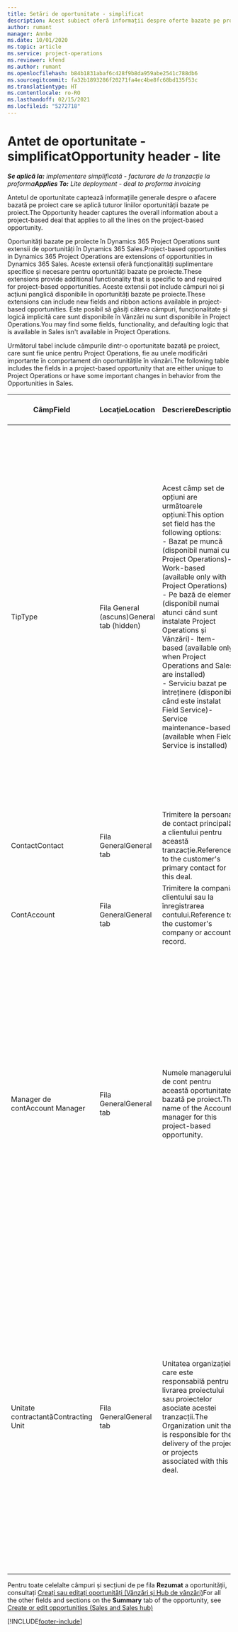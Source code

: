 ```yaml
---
title: Setări de oportunitate - simplificat
description: Acest subiect oferă informații despre oferte bazate pe proiecte și liniile de oportunitate bazate pe proiecte.
author: rumant
manager: Annbe
ms.date: 10/01/2020
ms.topic: article
ms.service: project-operations
ms.reviewer: kfend
ms.author: rumant
ms.openlocfilehash: b84b1831abaf6c428f9b8da959abe2541c788db6
ms.sourcegitcommit: fa32b1893286f20271fa4ec4be8fc68bd135f53c
ms.translationtype: HT
ms.contentlocale: ro-RO
ms.lasthandoff: 02/15/2021
ms.locfileid: "5272718"
---
```

# <a name="opportunity-header---lite"></a><span data-ttu-id="3404f-103">Antet de oportunitate - simplificat</span><span class="sxs-lookup"><span data-stu-id="3404f-103">Opportunity header - lite</span></span>

<span data-ttu-id="3404f-104">_**Se aplică la:** implementare simplificată - facturare de la tranzacție la proforma_</span><span class="sxs-lookup"><span data-stu-id="3404f-104">_**Applies To:** Lite deployment - deal to proforma invoicing_</span></span>

<span data-ttu-id="3404f-105">Antetul de oportunitate captează informațiile generale despre o afacere bazată pe proiect care se aplică tuturor liniilor oportunității bazate pe proiect.</span><span class="sxs-lookup"><span data-stu-id="3404f-105">The Opportunity header captures the overall information about a project-based deal that applies to all the lines on the project-based opportunity.</span></span>

<span data-ttu-id="3404f-106">Oportunități bazate pe proiecte în Dynamics 365 Project Operations sunt extensii de oportunități în Dynamics 365 Sales.</span><span class="sxs-lookup"><span data-stu-id="3404f-106">Project-based opportunities in Dynamics 365 Project Operations are extensions of opportunities in Dynamics 365 Sales.</span></span> <span data-ttu-id="3404f-107">Aceste extensii oferă funcționalități suplimentare specifice și necesare pentru oportunități bazate pe proiecte.</span><span class="sxs-lookup"><span data-stu-id="3404f-107">These extensions provide additional functionality that is specific to and required for project-based opportunities.</span></span> <span data-ttu-id="3404f-108">Aceste extensii pot include câmpuri noi și acțiuni panglică disponibile în oportunități bazate pe proiecte.</span><span class="sxs-lookup"><span data-stu-id="3404f-108">These extensions can include new fields and ribbon actions available in project-based opportunities.</span></span> <span data-ttu-id="3404f-109">Este posibil să găsiți câteva câmpuri, funcționalitate și logică implicită care sunt disponibile în Vânzări nu sunt disponibile în Project Operations.</span><span class="sxs-lookup"><span data-stu-id="3404f-109">You may find some fields, functionality, and defaulting logic that is available in Sales isn't available in Project Operations.</span></span>

<span data-ttu-id="3404f-110">Următorul tabel include câmpurile dintr-o oportunitate bazată pe proiect, care sunt fie unice pentru Project Operations, fie au unele modificări importante în comportament din oportunitățile în vânzări.</span><span class="sxs-lookup"><span data-stu-id="3404f-110">The following table includes the fields in a project-based opportunity that are either unique to Project Operations or have some important changes in behavior from the Opportunities in Sales.</span></span>

| <span data-ttu-id="3404f-111">**Câmp**</span><span class="sxs-lookup"><span data-stu-id="3404f-111">**Field**</span></span> | <span data-ttu-id="3404f-112">**Locaţie**</span><span class="sxs-lookup"><span data-stu-id="3404f-112">**Location**</span></span> | <span data-ttu-id="3404f-113">**Descriere**</span><span class="sxs-lookup"><span data-stu-id="3404f-113">**Description**</span></span> | <span data-ttu-id="3404f-114">**Impactul din aval**</span><span class="sxs-lookup"><span data-stu-id="3404f-114">**Downstream impact**</span></span> |
| --- | --- | --- | --- |
| <span data-ttu-id="3404f-115">Tip</span><span class="sxs-lookup"><span data-stu-id="3404f-115">Type</span></span> | <span data-ttu-id="3404f-116">Fila General (ascuns)</span><span class="sxs-lookup"><span data-stu-id="3404f-116">General tab (hidden)</span></span> | <span data-ttu-id="3404f-117">Acest câmp set de opțiuni are următoarele opțiuni:</span><span class="sxs-lookup"><span data-stu-id="3404f-117">This option set field has the following options:</span></span></br><span data-ttu-id="3404f-118">- Bazat pe muncă (disponibil numai cu Project Operations)</span><span class="sxs-lookup"><span data-stu-id="3404f-118">- Work-based (available only with Project Operations)</span></span></br><span data-ttu-id="3404f-119">- Pe bază de element (disponibil numai atunci când sunt instalate Project Operations și Vânzări)</span><span class="sxs-lookup"><span data-stu-id="3404f-119">- Item-based (available only when Project Operations and Sales are installed)</span></span></br><span data-ttu-id="3404f-120">- Serviciu bazat pe întreținere (disponibil când este instalat Field Service)</span><span class="sxs-lookup"><span data-stu-id="3404f-120">- Service maintenance-based (available when Field Service is installed)</span></span> | <span data-ttu-id="3404f-121">Când utilizați Project Operations, această valoare a câmpului este setată automat la **Bazat pe muncă** care clasifică oportunitatea ca fiind bazată pe proiect.</span><span class="sxs-lookup"><span data-stu-id="3404f-121">When you use Project Operations, this field value is automatically set to **Work-based** which classifies the Opportunity as project-based.</span></span> <span data-ttu-id="3404f-122">O oportunitate ar trebui să fie bazată pe proiect pentru a permite toate extensiile și funcționalitățile specifice proiectului în procesul de vânzare din aval pentru această ofertă.</span><span class="sxs-lookup"><span data-stu-id="3404f-122">An Opportunity should be project-based to enable all project-specific extensions and functionality in the downstream sales process for this deal.</span></span> |
| <span data-ttu-id="3404f-123">Contact</span><span class="sxs-lookup"><span data-stu-id="3404f-123">Contact</span></span> | <span data-ttu-id="3404f-124">Fila General</span><span class="sxs-lookup"><span data-stu-id="3404f-124">General tab</span></span> | <span data-ttu-id="3404f-125">Trimitere la persoana de contact principală a clientului pentru această tranzacție.</span><span class="sxs-lookup"><span data-stu-id="3404f-125">Reference to the customer's primary contact for this deal.</span></span> | |
| <span data-ttu-id="3404f-126">Cont</span><span class="sxs-lookup"><span data-stu-id="3404f-126">Account</span></span> | <span data-ttu-id="3404f-127">Fila General</span><span class="sxs-lookup"><span data-stu-id="3404f-127">General tab</span></span> | <span data-ttu-id="3404f-128">Trimitere la compania clientului sau la înregistrarea contului.</span><span class="sxs-lookup"><span data-stu-id="3404f-128">Reference to the customer's company or account record.</span></span> | |
| <span data-ttu-id="3404f-129">Manager de cont</span><span class="sxs-lookup"><span data-stu-id="3404f-129">Account Manager</span></span> | <span data-ttu-id="3404f-130">Fila General</span><span class="sxs-lookup"><span data-stu-id="3404f-130">General tab</span></span> | <span data-ttu-id="3404f-131">Numele managerului de cont pentru această oportunitate bazată pe proiect.</span><span class="sxs-lookup"><span data-stu-id="3404f-131">The name of the Account manager for this project-based opportunity.</span></span> | <span data-ttu-id="3404f-132">Managerul de cont este responsabil pentru gestionarea relației cu clientul prin finalizarea acestui proiect.</span><span class="sxs-lookup"><span data-stu-id="3404f-132">The Account manager is responsible for managing the relationship with the customer through the completion of this project.</span></span> <span data-ttu-id="3404f-133">Pe baza înregistrării resursei rezervabile legată de Managerul de cont, unitatea contractantă este implicită.</span><span class="sxs-lookup"><span data-stu-id="3404f-133">Based on the bookable resource record tied to the Account manager, the contracting unit is defaulted.</span></span> |
| <span data-ttu-id="3404f-134">Unitate contractantă</span><span class="sxs-lookup"><span data-stu-id="3404f-134">Contracting Unit</span></span> | <span data-ttu-id="3404f-135">Fila General</span><span class="sxs-lookup"><span data-stu-id="3404f-135">General tab</span></span> | <span data-ttu-id="3404f-136">Unitatea organizației care este responsabilă pentru livrarea proiectului sau proiectelor asociate acestei tranzacții.</span><span class="sxs-lookup"><span data-stu-id="3404f-136">The Organization unit that is responsible for the delivery of the project or projects associated with this deal.</span></span> | <span data-ttu-id="3404f-137">Unitatea contractantă este divizia companiei care va finaliza proiectele după încheierea tranzacției.</span><span class="sxs-lookup"><span data-stu-id="3404f-137">The contracting unit is the division of the company that will complete the project(s) after the deal is closed.</span></span> <span data-ttu-id="3404f-138">Fiecare unitate contractantă are o monedă, iar această monedă este utilizată pentru a raporta costurile estimate și reale suportate în timpul proiectului.</span><span class="sxs-lookup"><span data-stu-id="3404f-138">Every contracting unit has a currency, and this currency is used to report estimated and actual costs incurred during the project.</span></span> |

<span data-ttu-id="3404f-139">Pentru toate celelalte câmpuri și secțiuni de pe fila **Rezumat** a oportunității, consultați [Creați sau editați oportunități (Vânzări și Hub de vânzări)](https://docs.microsoft.com/dynamics365/sales-enterprise/create-edit-opportunity-sales)</span><span class="sxs-lookup"><span data-stu-id="3404f-139">For all the other fields and sections on the **Summary** tab of the opportunity, see [Create or edit opportunities (Sales and Sales hub)](https://docs.microsoft.com/dynamics365/sales-enterprise/create-edit-opportunity-sales)</span></span>


[!INCLUDE[footer-include](../../includes/footer-banner.md)]